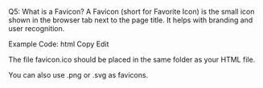 Q5: What is a Favicon?
A Favicon (short for Favorite Icon) is the small icon shown in the browser tab next to the page title. It helps with branding and user recognition.

 Example Code:
html
Copy
Edit
<head>
  <link rel="icon" href="favicon.ico" type="image/x-icon" />
  <title>My Portfolio</title>
</head>
The file favicon.ico should be placed in the same folder as your HTML file.

You can also use .png or .svg as favicons.